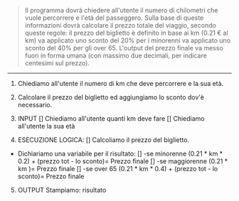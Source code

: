 > Il programma dovrà chiedere all'utente il numero di chilometri che vuole percorrere e l'età del passeggero.
Sulla base di queste informazioni dovrà calcolare il prezzo totale del viaggio, secondo queste regole:
il prezzo del biglietto è definito in base ai km (0.21 € al km)
va applicato uno sconto del 20% per i minorenni
va applicato uno sconto del 40% per gli over 65.
L'output del prezzo finale va messo fuori in forma umana (con massimo due decimali, per indicare centesimi sul prezzo). 

---

1. Chiediamo all'utente il numero di km che deve percorrere e la sua età.
2. Calcolare il prezzo del biglietto ed aggiungiamo lo sconto dov'è necessario.

3. INPUT
[] Chiediamo all'utente quanti km deve fare
[] Chiediamo all'utente la sua età


4. ESECUZIONE LOGICA:
[] Calcoliamo il prezzo del biglietto.
- Dichiariamo una variabile per il risultato:
[] -se minorenne (0.21 * km * 0.2) + (prezzo tot - lo sconto)= Prezzo finale
[] -se maggiorenne (0.21 * km )= Prezzo finale
[] -se over 65 (0.21 * km * 0.4) + (prezzo tot - lo sconto)= Prezzo finale


5. OUTPUT
Stampiamo: risultato